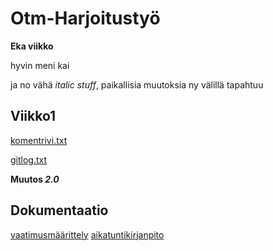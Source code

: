 # Otm-Harjoitustyö

**Eka viikko**

hyvin meni kai 

ja no vähä *italic stuff*, paikallisia muutoksia ny välillä tapahtuu

## Viikko1
[komentrivi.txt](https://github.com/Etsku520/otm-harjoitustyo/blob/master/laskarit/viikko1/komentorivi.txt)

[gitlog.txt](https://github.com/Etsku520/otm-harjoitustyo/blob/master/laskarit/viikko1/gitlog.txt)


__Muutos *2.0*__

## Dokumentaatio
[vaatimusmäärittely](https://github.com/Etsku520/otm-harjoitustyo/blob/master/documentation/m%C3%A4%C3%A4rittelydokumentti.md)
[aikatuntikirjanpito](https://github.com/Etsku520/otm-harjoitustyo/blob/master/documentation/tuntikirjanpito.md)
